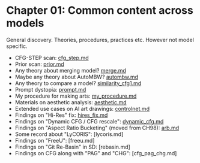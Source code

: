 # Chapter 01: Common content across models #

General discovery. Theories, procedures, practices etc. However not model specific.

- CFG-STEP scan: [cfg_step.md](cfg_step.md)
- Prior scan: [prior.md](prior.md)
- Any theory about merging model? [merge.md](merge.md)
- Maybe any theory about AutoMBW? [autombw.md](autombw.md)
- Any theory to compare a model? [similarity_cfg1.md](similarity_cfg1.md)
- Prompt dystopia: [prompt.md](prompt.md)
- My procedure for making arts: [my_procedure.md](my_procedure.md)
- Materials on aesthetic analysis: [aesthetic.md](aesthetic.md)
- Extended use cases on AI art drawings: [controlnet.md](controlnet.md)
- Findings on "Hi-Res" fix: [hires_fix.md](hires_fix.md)
- Findings on "Dynamic CFG / CFG rescale": [dynamic_cfg.md](dynamic_cfg.md)
- Findings on "Aspect Ratio Bucketing" (moved from CH98): [arb.md](arb.md)
- Some record about "LyCORIS": [lycoris.md]
- Findings on "FreeU": [freeu.md]
- Findings on "Git Re-Basin" in SD: [rebasin.md]
- Findings on CFG along with "PAG" and "CHG": [cfg_pag_chg.md]
